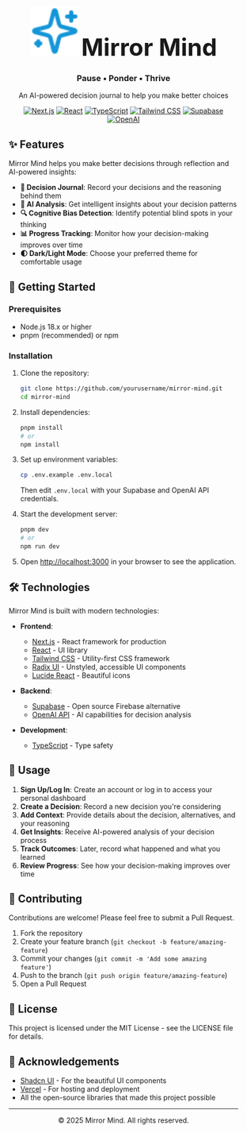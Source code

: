 <div style="padding: 20px">
<div align="center">
<img src="public/favicon.svg" alt="Mirror Mind Logo" width="100" height="auto" />
<b><font size="7">Mirror Mind</font></b>
<h3>Pause • Ponder • Thrive</h3>
<p>An AI-powered decision journal to help you make better choices</p>

  [![Next.js](https://img.shields.io/badge/Next.js-15.2.4-black?style=flat-square&logo=next.js)](https://nextjs.org/)
  [![React](https://img.shields.io/badge/React-18.2.0-blue?style=flat-square&logo=react)](https://reactjs.org/)
  [![TypeScript](https://img.shields.io/badge/TypeScript-5-blue?style=flat-square&logo=typescript)](https://www.typescriptlang.org/)
  [![Tailwind CSS](https://img.shields.io/badge/Tailwind-3.4-38B2AC?style=flat-square&logo=tailwind-css)](https://tailwindcss.com/)
  [![Supabase](https://img.shields.io/badge/Supabase-latest-3ECF8E?style=flat-square&logo=supabase)](https://supabase.io/)
  [![OpenAI](https://img.shields.io/badge/OpenAI-latest-412991?style=flat-square&logo=openai)](https://openai.com/)
</div>

## ✨ Features

Mirror Mind helps you make better decisions through reflection and AI-powered insights:

- **📝 Decision Journal**: Record your decisions and the reasoning behind them
- **🧠 AI Analysis**: Get intelligent insights about your decision patterns
- **🔍 Cognitive Bias Detection**: Identify potential blind spots in your thinking
- **📊 Progress Tracking**: Monitor how your decision-making improves over time
- **🌓 Dark/Light Mode**: Choose your preferred theme for comfortable usage

## 🚀 Getting Started

### Prerequisites

- Node.js 18.x or higher
- pnpm (recommended) or npm

### Installation

1. Clone the repository:
   ```bash
   git clone https://github.com/yourusername/mirror-mind.git
   cd mirror-mind
   ```

2. Install dependencies:
   ```bash
   pnpm install
   # or
   npm install
   ```

3. Set up environment variables:
   ```bash
   cp .env.example .env.local
   ```
   Then edit `.env.local` with your Supabase and OpenAI API credentials.

4. Start the development server:
   ```bash
   pnpm dev
   # or
   npm run dev
   ```

5. Open [http://localhost:3000](http://localhost:3000) in your browser to see the application.

## 🛠️ Technologies

Mirror Mind is built with modern technologies:

- **Frontend**:
  - [Next.js](https://nextjs.org/) - React framework for production
  - [React](https://reactjs.org/) - UI library
  - [Tailwind CSS](https://tailwindcss.com/) - Utility-first CSS framework
  - [Radix UI](https://www.radix-ui.com/) - Unstyled, accessible UI components
  - [Lucide React](https://lucide.dev/) - Beautiful icons

- **Backend**:
  - [Supabase](https://supabase.io/) - Open source Firebase alternative
  - [OpenAI API](https://openai.com/) - AI capabilities for decision analysis

- **Development**:
  - [TypeScript](https://www.typescriptlang.org/) - Type safety

## 📖 Usage

1. **Sign Up/Log In**: Create an account or log in to access your personal dashboard
2. **Create a Decision**: Record a new decision you're considering
3. **Add Context**: Provide details about the decision, alternatives, and your reasoning
4. **Get Insights**: Receive AI-powered analysis of your decision process
5. **Track Outcomes**: Later, record what happened and what you learned
6. **Review Progress**: See how your decision-making improves over time

## 🤝 Contributing

Contributions are welcome! Please feel free to submit a Pull Request.

1. Fork the repository
2. Create your feature branch (`git checkout -b feature/amazing-feature`)
3. Commit your changes (`git commit -m 'Add some amazing feature'`)
4. Push to the branch (`git push origin feature/amazing-feature`)
5. Open a Pull Request

## 📄 License

This project is licensed under the MIT License - see the LICENSE file for details.

## 🙏 Acknowledgements

- [Shadcn UI](https://ui.shadcn.com/) - For the beautiful UI components
- [Vercel](https://vercel.com/) - For hosting and deployment
- All the open-source libraries that made this project possible

---

<div align="center">
  <p>© 2025 Mirror Mind. All rights reserved.</p>
</div>
</div>
